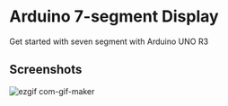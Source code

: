 # Arduino 7-segment Display
Get started with seven segment with Arduino UNO R3

## Screenshots

![ezgif com-gif-maker](https://user-images.githubusercontent.com/114015/202569384-d398658c-b8f2-4430-9d42-566326f8d4a1.gif)
